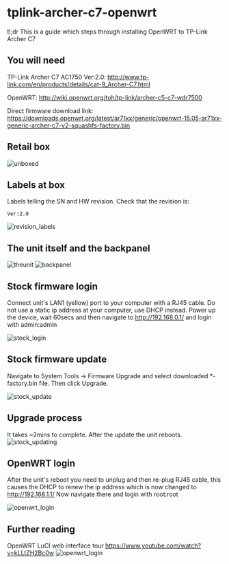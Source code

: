 # tplink-archer-c7-openwrt

tl;dr This is a guide which steps through installing OpenWRT to TP-Link Archer C7

You will need
---

TP-Link Archer C7 AC1750 Ver:2.0: http://www.tp-link.com/en/products/details/cat-9_Archer-C7.html
 
OpenWRT: http://wiki.openwrt.org/toh/tp-link/archer-c5-c7-wdr7500

Direct firmware download link: https://downloads.openwrt.org/latest/ar71xx/generic/openwrt-15.05-ar71xx-generic-archer-c7-v2-squashfs-factory.bin

Retail box
---
![unboxed](https://raw.githubusercontent.com/enyone/tplink-archer-c7-openwrt/master/unboxed.JPG)

Labels at box
---
Labels telling the SN and HW revision. Check that the revision is:
```
Ver:2.0
```

![revision_labels](https://raw.githubusercontent.com/enyone/tplink-archer-c7-openwrt/master/revision_labels.JPG)

The unit itself and the backpanel
---
![theunit](https://raw.githubusercontent.com/enyone/tplink-archer-c7-openwrt/master/theunit.JPG)
![backpanel](https://raw.githubusercontent.com/enyone/tplink-archer-c7-openwrt/master/backpanel.JPG)

Stock firmware login
---
Connect unit's LAN1 (yellow) port to your computer with a RJ45 cable. Do not use a static ip address at your computer, use DHCP instead. Power up the device, wait 60secs and then navigate to http://192.168.0.1/ and login with admin:admin

![stock_login](https://raw.githubusercontent.com/enyone/tplink-archer-c7-openwrt/master/stock_login.jpg)

Stock firmware update
---
Navigate to System Tools -> Firmware Upgrade and select downloaded *-factory.bin file. Then click Upgrade.

![stock_update](https://raw.githubusercontent.com/enyone/tplink-archer-c7-openwrt/master/stock_update.jpg)

Upgrade process
---
It takes ~2mins to complete. After the update the unit reboots.
![stock_updating](https://raw.githubusercontent.com/enyone/tplink-archer-c7-openwrt/master/stock_updating.jpg)

OpenWRT login
---
After the unit's reboot you need to unplug and then re-plug RJ45 cable, this causes the DHCP to renew the ip address which is now changed to http://192.168.1.1/ Now navigate there and login with root:root

![openwrt_login](https://raw.githubusercontent.com/enyone/tplink-archer-c7-openwrt/master/openwrt_login.jpg)

Further reading
---
OpenWRT LuCI web interface tour https://www.youtube.com/watch?v=kLLtZH2Bc0w
![openwrt_login](https://raw.githubusercontent.com/enyone/tplink-archer-c7-openwrt/master/openwrt_working.jpg)
